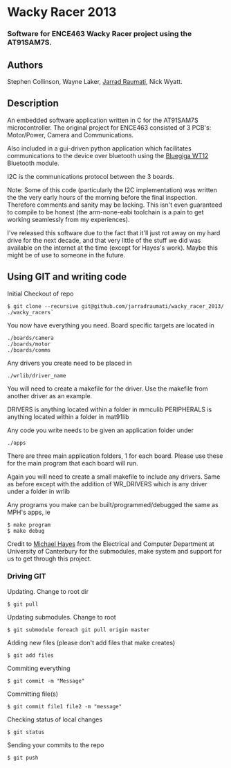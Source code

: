 # Wacky Racer 2013

### Software for ENCE463 Wacky Racer project using the AT91SAM7S.

## Authors
Stephen Collinson,
Wayne Laker,
[Jarrad Raumati](https://github.com/jarradraumati/),
Nick Wyatt.


## Description

An embedded software application written in C for the AT91SAM7S microcontroller. The original project for ENCE463 consisted of 3 PCB's: Motor/Power, Camera and Communications.

Also included in a gui-driven python application which facilitates communications to the device over bluetooth using the [Bluegiga WT12](http://www.bluegiga.com/WT12_Class_2_Bluetooth_Module) Bluetooth module.

I2C is the communications protocol between the 3 boards.

Note: Some of this code (particularly the I2C implementation) was written the the very early hours of the morning before the final inspection. Therefore comments and sanity may be lacking. This isn't even guaranteed to compile to be honest (the arm-none-eabi toolchain is a pain to get working seamlessly from my experiences).

I've released this software due to the fact that it'll just rot away on my hard drive for the next decade, and that very little of the stuff we did was available on the internet at the time (except for Hayes's work). Maybe this might be of use to someone in the future.

## Using GIT and writing code

Initial Checkout of repo

```
$ git clone --recursive git@github.com/jarradraumati/wacky_racer_2013/ ./wacky_racers`
```

You now have everything you need. Board specific targets are located in

```
./boards/camera
./boards/motor
./boards/comms
```

Any drivers you create need to be placed in

```
./wrlib/driver_name
```

You will need to create a makefile for the driver.
Use the makefile from another driver as an example.

DRIVERS is anything located within a folder in mmculib
PERIPHERALS is anything located within a folder in mat91lib

Any code you write needs to be given an application folder under

```
./apps
```

There are three main application folders, 1 for each board. Please use these
for the main program that each board will run.

Again you will need to create a small makefile to include any drivers.
Same as before except with the addition of
WR_DRIVERS which is any driver under a folder in wrlib

Any programs you make can be built/programmed/debugged the same as MPH's apps, ie

```
$ make program
$ make debug
```

Credit to [Michael Hayes](https://github.com/mph-/) from the Electrical and Computer Department at University of Canterbury for the submodules, make system and support for us to get through this project.

### Driving GIT

Updating. Change to root dir

```
$ git pull
```

Updating submodules. Change to root

```
$ git submodule foreach git pull origin master
```

Adding new files (please don't add files that make creates)

```
$ git add files
```

Commiting everything

```
$ git commit -m "Message"
```

Committing file(s)

```
$ git commit file1 file2 -m "message"
```

Checking status of local changes

```
$ git status
```

Sending your commits to the repo

```
$ git push
```
